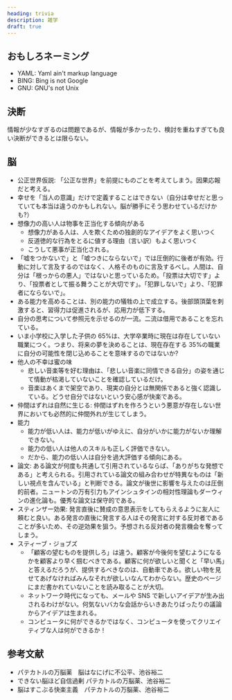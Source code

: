```yaml
---
heading: trivia
description: 雑学
draft: true
---
```


## おもしろネーミング

- YAML: Yaml ain't markup language
- BING: Bing is not Google
- GNU: GNU's not Unix

## 決断

情報が少なすぎるのは問題であるが、情報が多かったり、検討を重ねすぎても良い決断ができるとは限らない。

## 脳

- 公正世界仮説: 「公正な世界」を前提にものごとを考えてしまう。因果応報だと考える。
- 幸せを「当人の意識」だけで定義することはできない（自分は幸せだと思っていても本当は違うのかもしれない。脳が勝手にそう思わせているだけかも?）
- 想像力の高い人は物事を正当化する傾向がある
  - 想像力がある人は、人を欺くための独創的なアイデアをよく思いつく
  - 反道徳的な行為をとるに値する理由（言い訳）もよく思いつく
  - こうして悪事が正当化される。
- 「嘘をつかないで」と「嘘つきにならないで」では圧倒的に後者が有効。行動に対して言及するのではなく、人格そのものに言及するべし。人間は、自分は「根っからの悪人」ではないと思っているため。「投票は大切です」より、「投票者として振る舞うことが大切です」。「犯罪しないで」より、「犯罪者にならないで」。
- ある能力を高めることは、別の能力の犠牲の上で成立する。後部頭頂葉を刺激すると、習得力は促進されるが、応用力が低下する。
- 自分の思考について参照元を示せるのが一流。二流は借用であることを忘れている。
- いま小学校に入学した子供の 65%は、大学卒業時に現在は存在していない職業につく。つまり、将来の夢を決めることは、現在存在する 35%の職業に自分の可能性を閉じ込めることを意味するのではないか?
- 他人の不幸は蜜の味
  - 悲しい音楽等を好む理由は、「悲しい音楽に同情できる自分」の姿を通じて情動が枯渇していないことを確認しているだけ。
  - 音楽はあくまで架空であり、現実の自分とは無関係であると強く認識している。どうせ自分ではないという安心感が快楽である。
- 仲間はずれは自然に生じる: 仲間はずれを作ろうという悪意が存在しない世界においても必然的に仲間外れが生じてしまう。
- 能力
  - 能力が低い人は、能力が低いがゆえに、自分がいかに能力がないか理解できない。
  - 能力の低い人は他人のスキルも正しく評価できない。
  - だから、能力の低い人は自分を過大評価する傾向にある。
- 論文: ある論文が何度も共通して引用されているならば、「ありがちな発想である」と考えられる。引用されている論文の組み合わせが特異なものは「新しい視点を含んでいる」と判断できる。論文が後世に影響を与えたのは圧倒的前者。ニュートンの万有引力もアインシュタインの相対性理論もダーウィンの進化論も。優秀な論文は保守的である。
- スティンザー効果: 発言直後に賛成の意思表示をしてもらえるように友人に頼むと良い。ある発言の直後に発言する人はその発言に対する反対者であることが多いため、その逆効果を狙う。予想される反対者の発言機会を奪ってしまう。
- スティーブ・ジョブズ
  - 「顧客の望むものを提供しろ」は違う。顧客が今後何を望むようになるかを顧客より早く掴むべきである。顧客に何が欲しいと聞くと「早い馬」と答えるだろうが、提供するべきなのは、自動車である。欲しい物を見せてあげなければみんなそれが欲しいなんてわからない。歴史のページにまだ書かれていないことを読み取ることが大切。
  - ネットワーク時代になっても、メールや SNS で新しいアイデアが生み出されるわけがない。何気ないバカな会話からいきあたりばったりの議論からアイデアは生まれる。
  - コンピュータに何ができるかではなく、コンピュータを使ってクリエイティブな人は何ができるか！

## 参考文献

- パテカトルの万脳薬　脳はなにげに不公平、池谷裕二
- できない脳ほど自信過剰 パテカトルの万脳薬、池谷裕二
- 脳はすこぶる快楽主義　パテカトルの万脳薬、池谷裕二
